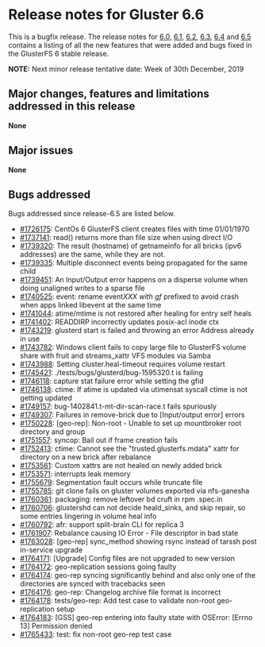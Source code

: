 # Release notes for Gluster 6.6

This is a bugfix release. The release notes for [6.0](6.0.md), [6.1](6.1.md),
[6.2](6.2.md), [6.3](6.3.md), [6.4](6.4.md) and [6.5](6.5.md)
contains a listing of all the new features that were added
and bugs fixed in the GlusterFS 6 stable release.

**NOTE:** Next minor release tentative date: Week of 30th December, 2019

## Major changes, features and limitations addressed in this release

**None**

## Major issues

**None**

## Bugs addressed

Bugs addressed since release-6.5 are listed below.

- [#1726175](https://bugzilla.redhat.com/1726175): CentOs 6 GlusterFS client creates files with time 01/01/1970
- [#1737141](https://bugzilla.redhat.com/1737141): read() returns more than file size when using direct I/O
- [#1739320](https://bugzilla.redhat.com/1739320): The result (hostname) of getnameinfo for all bricks (ipv6 addresses) are the same, while they are not.
- [#1739335](https://bugzilla.redhat.com/1739335): Multiple disconnect events being propagated for the same child
- [#1739451](https://bugzilla.redhat.com/1739451): An Input/Output error happens on a disperse volume when doing unaligned writes to a sparse file
- [#1740525](https://bugzilla.redhat.com/1740525): event: rename event*XXX with gf* prefixed to avoid crash when apps linked libevent at the same time
- [#1741044](https://bugzilla.redhat.com/1741044): atime/mtime is not restored after healing for entry self heals
- [#1741402](https://bugzilla.redhat.com/1741402): READDIRP incorrectly updates posix-acl inode ctx
- [#1743219](https://bugzilla.redhat.com/1743219): glusterd start is failed and throwing an error Address already in use
- [#1743782](https://bugzilla.redhat.com/1743782): Windows client fails to copy large file to GlusterFS volume share with fruit and streams_xattr VFS modules via Samba
- [#1743988](https://bugzilla.redhat.com/1743988): Setting cluster.heal-timeout requires volume restart
- [#1745421](https://bugzilla.redhat.com/1745421): ./tests/bugs/glusterd/bug-1595320.t is failing
- [#1746118](https://bugzilla.redhat.com/1746118): capture stat failure error while setting the gfid
- [#1746138](https://bugzilla.redhat.com/1746138): ctime: If atime is updated via utimensat syscall ctime is not getting updated
- [#1749157](https://bugzilla.redhat.com/1749157): bug-1402841.t-mt-dir-scan-race.t fails spuriously
- [#1749307](https://bugzilla.redhat.com/1749307): Failures in remove-brick due to [Input/output error] errors
- [#1750228](https://bugzilla.redhat.com/1750228): [geo-rep]: Non-root - Unable to set up mountbroker root directory and group
- [#1751557](https://bugzilla.redhat.com/1751557): syncop: Bail out if frame creation fails
- [#1752413](https://bugzilla.redhat.com/1752413): ctime: Cannot see the "trusted.glusterfs.mdata" xattr for directory on a new brick after rebalance
- [#1753561](https://bugzilla.redhat.com/1753561): Custom xattrs are not healed on newly added brick
- [#1753571](https://bugzilla.redhat.com/1753571): interrupts leak memory
- [#1755679](https://bugzilla.redhat.com/1755679): Segmentation fault occurs while truncate file
- [#1755785](https://bugzilla.redhat.com/1755785): git clone fails on gluster volumes exported via nfs-ganesha
- [#1760361](https://bugzilla.redhat.com/1760361): packaging: remove leftover bd cruft in rpm .spec.in
- [#1760706](https://bugzilla.redhat.com/1760706): glustershd can not decide heald_sinks, and skip repair, so some entries lingering in volume heal info
- [#1760792](https://bugzilla.redhat.com/1760792): afr: support split-brain CLI for replica 3
- [#1761907](https://bugzilla.redhat.com/1761907): Rebalance causing IO Error - File descriptor in bad state
- [#1763028](https://bugzilla.redhat.com/1763028): [geo-rep] sync_method showing rsync instead of tarssh post in-service upgrade
- [#1764171](https://bugzilla.redhat.com/1764171): [Upgrade] Config files are not upgraded to new version
- [#1764172](https://bugzilla.redhat.com/1764172): geo-replication sessions going faulty
- [#1764174](https://bugzilla.redhat.com/1764174): geo-rep syncing significantly behind and also only one of the directories are synced with tracebacks seen
- [#1764176](https://bugzilla.redhat.com/1764176): geo-rep: Changelog archive file format is incorrect
- [#1764178](https://bugzilla.redhat.com/1764178): tests/geo-rep: Add test case to validate non-root geo-replication setup
- [#1764183](https://bugzilla.redhat.com/1764183): [GSS] geo-rep entering into faulty state with OSError: [Errno 13] Permission denied
- [#1765433](https://bugzilla.redhat.com/1765433): test: fix non-root geo-rep test case

